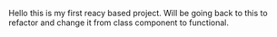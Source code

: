 Hello this is my first reacy based project. Will be going back to this to refactor and change it from class component to functional. 
